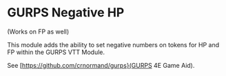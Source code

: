 # GURPS Negative HP
(Works on FP as well)

This module adds the ability to set negative numbers on tokens for HP and FP within the GURPS VTT Module.

See [https://github.com/crnormand/gurps}(GURPS 4E Game Aid).
